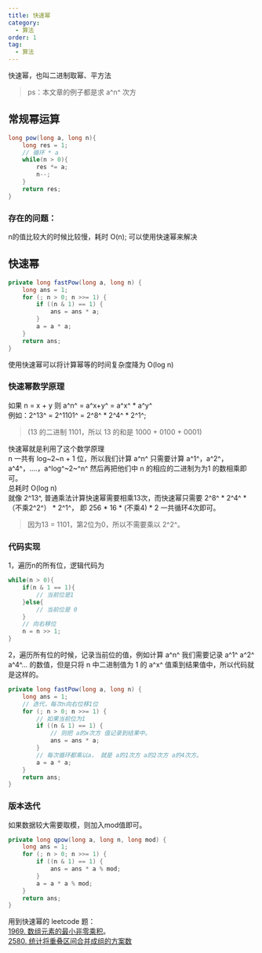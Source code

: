 ```yaml
---
title: 快速幂
category:
  - 算法
order: 1
tag:
  - 算法
---
```


快速幂，也叫二进制取幂、平方法
> ps：本文章的例子都是求 a^n^ 次方

## 常规幂运算
```java
long pow(long a, long n){
    long res = 1;
    // 循环 * a
    while(n > 0){
        res *= a;
        n--;
    }
    return res;
}
```
### 存在的问题：
n的值比较大的时候比较慢，耗时 O(n);
可以使用快速幂来解决
## 快速幂
```java
private long fastPow(long a, long n) {
    long ans = 1;
    for (; n > 0; n >>= 1) {
        if ((n & 1) == 1) {
            ans = ans * a;
        }
        a = a * a;
    }
    return ans;
}
```
使用快速幂可以将计算幂等的时间复杂度降为 O(log n)
### 快速幂数学原理
如果 n = x + y 则 a^n^ = a^x+y^ = a^x^ * a^y^  
例如：2^13^ = 2^1101^ = 2^8^ * 2^4^ * 2^1^;
>(13 的二进制 1101，所以 13 的和是 1000 + 0100 + 0001)    

快速幂就是利用了这个数学原理  
n 一共有 log~2~n + 1 位，所以我们计算 a^n^ 只需要计算 a^1^，a^2^，a^4^，....，a^log^~2~^n^ 然后再把他们中 n 的相应的二进制为为1 的数相乘即可。  
总耗时 O(log n)  
就像 2^13^, 普通乘法计算快速幂需要相乘13次，而快速幂只需要 2^8^ * 2^4^ *（不乘2^2^） * 2^1^， 即 256 * 16 * (不乘4) * 2 一共循环4次即可。
>因为13 = 1101，第2位为0，所以不需要乘以 2^2^。

### 代码实现
1，遍历n的所有位，逻辑代码为
```java
while(n > 0){
    if(n & 1 == 1){
        // 当前位是1
    }else{
        // 当前位是 0
    }
    // 向右移位
    n = n >> 1;
}
```
2，遍历所有位的时候，记录当前位的值，例如计算 a^n^ 我们需要记录 a^1^ a^2^ a^4^... 的数值，但是只将 n 中二进制值为 1 的 a^x^ 值乘到结果值中，所以代码就是这样的。
```java
private long fastPow(long a, long n) {
    long ans = 1;
    // 迭代，每次n向右位移1位
    for (; n > 0; n >>= 1) {
        // 如果当前位为1
        if ((n & 1) == 1) {
            // 则把 a的x次方 值记录到结果中。
            ans = ans * a;
        }
        // 每次循环都乘以a， 就是 a的1次方 a的2次方 a的4次方。
        a = a * a;
    }
    return ans;
}
```
### 版本迭代
如果数据较大需要取模，则加入mod值即可。
```java
private long qpow(long a, long n, long mod) {
    long ans = 1;
    for (; n > 0; n >>= 1) {
        if ((n & 1) == 1) {
            ans = ans * a % mod;
        }
        a = a * a % mod;
    }
    return ans;
}
```

用到快速幂的 leetcode 题：  
[1969. 数组元素的最小非零乘积](https://leetcode.cn/problems/minimum-non-zero-product-of-the-array-elements/)。  
[2580. 统计将重叠区间合并成组的方案数](https://leetcode.cn/problems/count-ways-to-group-overlapping-ranges/)

